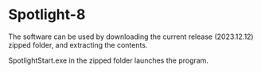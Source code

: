 # Spotlight-8

The software can be used by downloading the current release (2023.12.12) zipped folder, and extracting the contents.

SpotlightStart.exe in the zipped folder launches the program.
